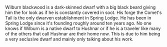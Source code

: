 Wilburn blackwood is a dark-skinned dwarf with a big black beard giving him the for look as if he is constantly covered in soot. His forge the Comet's Tail is the only dwarven establishment in Spring Lodge. He has been in Spring Lodge since it's founding roughly around ten years ago. No one knows if Wilburn is a native dwarf to Hushnar or if he is a traveler like many of the others that call Hushnar are their home now. This is due to him being a very seclusive dwarf and mainly only talking about his work.